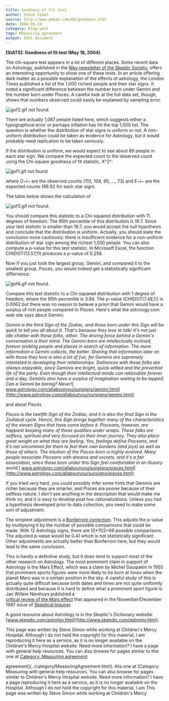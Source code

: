 ```yaml
---
title: Goodness of fit test
author: Steve Simon
source: http://www.pmean.com/04/goodness.html
date: 2004-05-18
category: Blog post
tags: Measuring agreement
output: html_document
---
```

**[StATS]: Goodness of fit test (May 18, 2004)**.

The chi-square test appears in a lot of different places. Some recent
data on Astrology, published in the [May newsletter of the Skeptic
Society](http://www.skeptic.com/eskeptic05-17-04.html#dark), offers an
interesting opportunity to show one of these tests. In an article
offering dark matter as a possible explanation of the effects of
astrology, the London Times published a list of the 1,000 richest people
and their star signs. It noted a significant difference between the
number born under Gemini and the number born under Pisces. A careful
look at the full data set, though, shows that numbers observed could
easily be explained by sampling error.

![gof2.gif not found.](http://www.pmean.com/images/images/04/goodness01.png)

There are actually 1,067 people listed here, which suggests either a
typographical error or perhaps inflation has hit the top 1,000 list. The
question is whether the distribution of star signs is uniform or not. A
non-uniform distribution could be taken as evidence for Astrology, but
it would probably need replication to be taken seriously.

If the distribution is uniform, we would expect to see about 89 people
in each star sign. We compare the expected count to the observed count
using the Chi-square goodness of fit statistic, X^2^:

![gof1.gif not found.](http://www.pmean.com/images/images/04/goodness02.png)

where O~i~ are the observed counts (110, 104, 95, ..., 73) and E~i~ are
the expected counts (88.92 for each star sign).

The table below shows the calculation of

![gof3.gif not found.](http://www.pmean.com/images/images/04/goodness03.png)

You should compare this statistic to a Chi-squared distribution with 11
degrees of freedom. The 95th percentile of this distribution is 19.7.
Since your test statistic is smaller than 19.7, you would accept the
null hypothesis and conclude that the distribution is uniform. Actually,
you should   state the conclusion more cautiously: there is insufficient
evidence for a non-uniform distribution of star sign among the richest
1,000 people. You can also compute a p-value for this test statistic. In
Microsoft Excel, the function CHIDIST(13.57,11) produces a p-value of
0.258.

Now if you just took the largest group, Gemini, and compared it to the
smallest group, Pisces, you would indeed get a statistically significant
differrence:

![gof4.gif not found.](http://www.pmean.com/images/images/04/goodness04.png)

Compare this test statistic to a Chi-squared distribution with 1 degree
of freedom, where the 95th percentile is 3.84. The p-value
(CHIDIST(7.48,1)) is 0.0062.but there was no reason to believe a priori
that Gemini would have a surplus of rich people compared to Pisces.
Here's what the astrology.com web site says about Gemini:

*Gemini is the third Sign of the Zodiac, and those born under this
Sign will be quick to tell you all about it. That's because they love
to talk! It's not just idle chatter with these folks, either. The
driving force behind a Gemini's conversation is their mind. The
Gemini-born are intellectually inclined, forever probing people and
places in search of information. The more information a Gemini
collects, the better. Sharing that information later on with those
they love is also a lot of fun, for Geminis are supremely interested
in developing their relationships. Dalliances with these folks are
always enjoyable, since Geminis are bright, quick-witted and the
proverbial life of the party. Even though their intellectual minds can
rationalize forever and a day, Geminis also have a surplus of
imagination waiting to be tapped. Can a Gemini be boring? Never!*[
www.astrology.com/allaboutyou/sunsigns/gemini.html](http://www.astrology.com/allaboutyou/sunsigns/gemini.html)

and about Pisces

*Pisces is the twelfth Sign of the Zodiac, and it is also the final
Sign in the Zodiacal cycle. Hence, this Sign brings together many of
the characteristics of the eleven Signs that have come before it.
Pisceans, however, are happiest keeping many of these qualities under
wraps. These folks are selfless, spiritual and very focused on their
inner journey. They also place great weight on what they are feeling.
Yes, feelings define Pisceans, and it's not uncommon for them to feel
their own burdens (and joys) as well as those of others. The intuition
of the Pisces-born is highly-evolved. Many people associate Pisceans
with dreams and secrets, and it's a fair association, since those
born under this Sign feel comfortable in an illusory world.*[
www.astrology.com/allaboutyou/sunsigns/pisces.html](http://www.astrology.com/allaboutyou/sunsigns/pisces.html)

If you tried very hard, you could possibly infer some hints that Geminis
are richer because they are smarter, and Pisces are poorer because of
their selfless nature. I don't see anything in the description that
would make me think so, and it is easy to develop post hoc
rationalizations. Unless you had a hypothesis developed prior to data
collection, you need to make some sort of adjustment.

The simplest adjustment is a [Bonferroni
correction](../ask/bonferroni.asp). This adjusts the p-value by
multiplying it by the number of possible comparisons that could be made.
With 12 Astrology signs, there are 12*11/2=66 possible comparisons. The
adjusted p-value would be 0.41 which is not statistically significant.
Other adjustments are actually better than Bonferroni here, but they
would lead to the same conclusion.

This is hardly a definitive study, but it does tend to support most of
the other research on Astrology. The most prominent claim in support of
Astrology is the Mars Effect, which was a claim by Michel Gauquelin in
1955 that prominent sports figures were more likely to be born at times
when the planet Mars was in a certain position in the sky. A careful
study of this is actually quite difficult because birth dates and times
are not quite uniformly distributed and because it is hard to define
what a prominent sport figure is. Jan Willem Nienhuys published a  
[critical review of the Mars effect](http://www.skepsis.nl/mars.html)
that appeared in the November/December 1997 issue of [Skeptical
Inquirer](http://www.csicop.org/si/).

A good resource about Astrology is in the Skeptic's Dictionary website:
[www.skepdic.com/astrolgy.html](http://www.skepdic.com/astrolgy.html).

This page was written by Steve Simon while working at Children's Mercy
Hospital. Although I do not hold the copyright for this material, I am
reproducing it here as a service, as it is no longer available on the
Children's Mercy Hospital website. Need more information? I have a page
with general help resources. You can also browse for pages similar to
this one at [Category: Measuring
agreement](../category/MeasuringAgreement.html).
<!---More--->
agreement](../category/MeasuringAgreement.html).
this one at [Category: Measuring
with general help resources. You can also browse for pages similar to
Children's Mercy Hospital website. Need more information? I have a page
reproducing it here as a service, as it is no longer available on the
Hospital. Although I do not hold the copyright for this material, I am
This page was written by Steve Simon while working at Children's Mercy

<!---Do not use
**[StATS]: Goodness of fit test (May 18, 2004)**.
This page was written by Steve Simon while working at Children's Mercy
Hospital. Although I do not hold the copyright for this material, I am
reproducing it here as a service, as it is no longer available on the
Children's Mercy Hospital website. Need more information? I have a page
with general help resources. You can also browse for pages similar to
this one at [Category: Measuring
agreement](../category/MeasuringAgreement.html).
--->

